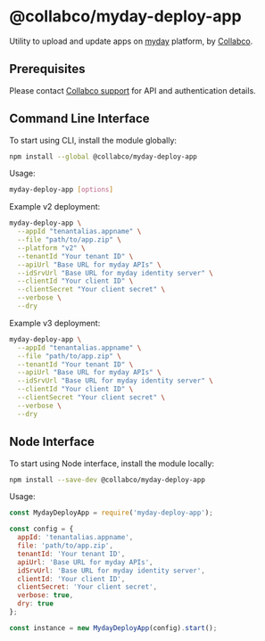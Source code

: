 # @collabco/myday-deploy-app

Utility to upload and update apps on [myday](http://myday.collabco.com) platform, by [Collabco](https://collabco.com).

## Prerequisites

Please contact [Collabco support](https://support.mydaycloud.com) for API and authentication details.

## Command Line Interface

To start using CLI, install the module globally:

```bash
npm install --global @collabco/myday-deploy-app
```

Usage:

```bash
myday-deploy-app [options]
```

Example v2 deployment:

```bash
myday-deploy-app \
  --appId "tenantalias.appname" \
  --file "path/to/app.zip" \
  --platform "v2" \
  --tenantId "Your tenant ID" \
  --apiUrl "Base URL for myday APIs" \
  --idSrvUrl "Base URL for myday identity server" \
  --clientId "Your client ID" \
  --clientSecret "Your client secret" \
  --verbose \
  --dry
```

Example v3 deployment:

```bash
myday-deploy-app \
  --appId "tenantalias.appname" \
  --file "path/to/app.zip" \
  --tenantId "Your tenant ID" \
  --apiUrl "Base URL for myday APIs" \
  --idSrvUrl "Base URL for myday identity server" \
  --clientId "Your client ID" \
  --clientSecret "Your client secret" \
  --verbose \
  --dry
```

## Node Interface

To start using Node interface, install the module locally:

```bash
npm install --save-dev @collabco/myday-deploy-app
```

Usage:

```js
const MydayDeployApp = require('myday-deploy-app');

const config = {
  appId: 'tenantalias.appname',
  file: 'path/to/app.zip',
  tenantId: 'Your tenant ID',
  apiUrl: 'Base URL for myday APIs',
  idSrvUrl: 'Base URL for myday identity server',
  clientId: 'Your client ID',
  clientSecret: 'Your client secret',
  verbose: true,
  dry: true
};

const instance = new MydayDeployApp(config).start();
```
